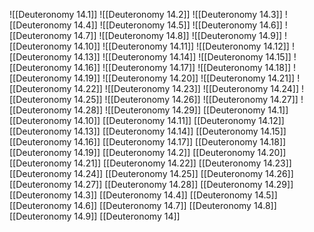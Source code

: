 ![[Deuteronomy 14.1]]
![[Deuteronomy 14.2]]
![[Deuteronomy 14.3]]
![[Deuteronomy 14.4]]
![[Deuteronomy 14.5]]
![[Deuteronomy 14.6]]
![[Deuteronomy 14.7]]
![[Deuteronomy 14.8]]
![[Deuteronomy 14.9]]
![[Deuteronomy 14.10]]
![[Deuteronomy 14.11]]
![[Deuteronomy 14.12]]
![[Deuteronomy 14.13]]
![[Deuteronomy 14.14]]
![[Deuteronomy 14.15]]
![[Deuteronomy 14.16]]
![[Deuteronomy 14.17]]
![[Deuteronomy 14.18]]
![[Deuteronomy 14.19]]
![[Deuteronomy 14.20]]
![[Deuteronomy 14.21]]
![[Deuteronomy 14.22]]
![[Deuteronomy 14.23]]
![[Deuteronomy 14.24]]
![[Deuteronomy 14.25]]
![[Deuteronomy 14.26]]
![[Deuteronomy 14.27]]
![[Deuteronomy 14.28]]
![[Deuteronomy 14.29]]
[[Deuteronomy 14.1]]
[[Deuteronomy 14.10]]
[[Deuteronomy 14.11]]
[[Deuteronomy 14.12]]
[[Deuteronomy 14.13]]
[[Deuteronomy 14.14]]
[[Deuteronomy 14.15]]
[[Deuteronomy 14.16]]
[[Deuteronomy 14.17]]
[[Deuteronomy 14.18]]
[[Deuteronomy 14.19]]
[[Deuteronomy 14.2]]
[[Deuteronomy 14.20]]
[[Deuteronomy 14.21]]
[[Deuteronomy 14.22]]
[[Deuteronomy 14.23]]
[[Deuteronomy 14.24]]
[[Deuteronomy 14.25]]
[[Deuteronomy 14.26]]
[[Deuteronomy 14.27]]
[[Deuteronomy 14.28]]
[[Deuteronomy 14.29]]
[[Deuteronomy 14.3]]
[[Deuteronomy 14.4]]
[[Deuteronomy 14.5]]
[[Deuteronomy 14.6]]
[[Deuteronomy 14.7]]
[[Deuteronomy 14.8]]
[[Deuteronomy 14.9]]
[[Deuteronomy 14]]
